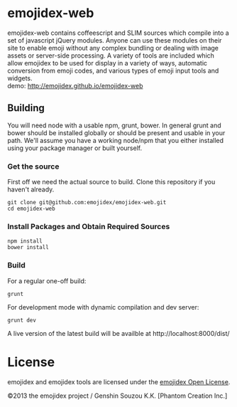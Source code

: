 emojidex-web
============
emojidex-web contains coffeescript and SLIM sources which compile into a set of javascript jQuery
modules. Anyone can use these modules on their site to enable emoji without any complex
bundling or dealing with image assets or server-side processing. A variety of tools are
included which allow emojidex to be used for display in a variety of ways, automatic
conversion from emoji codes, and various types of emoji input tools and widgets.<br>
demo: http://emojidex.github.io/emojidex-web

Building
--------
You will need node with a usable npm, grunt, bower. In general grunt and bower should be
installed globally or should be present and usable in your path. We'll assume you have a
working node/npm that you either installed using your package manager or built yourself.

### Get the source
First off we need the actual source to build. Clone this repository if you haven't already.
```shell
git clone git@github.com:emojidex/emojidex-web.git
cd emojidex-web
```

### Install Packages and Obtain Required Sources
```shell
npm install
bower install
```

### Build
For a regular one-off build:
```shell
grunt
```

For development mode with dynamic compilation and dev server:
```shell
grunt dev
```
A live version of the latest build will be availble at http://localhost:8000/dist/

License
=======
emojidex and emojidex tools are licensed under the [emojidex Open License](https://www.emojidex.com/emojidex/emojidex_open_license).

©2013 the emojidex project / Genshin Souzou K.K. [Phantom Creation Inc.]
